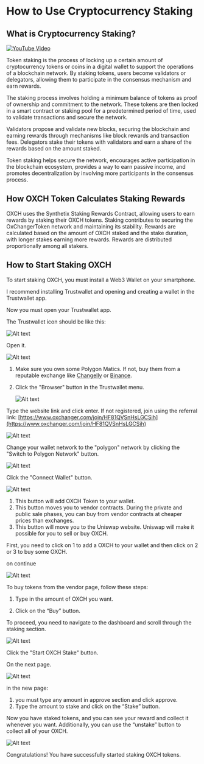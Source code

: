# How to Use Cryptocurrency Staking

## What is Cryptocurrency Staking?

[![YouTube Video](https://img.youtube.com/vi/3pVALQmkcX0/0.jpg)](https://www.youtube.com/watch?v=3pVALQmkcX0)

Token staking is the process of locking up a certain amount of cryptocurrency tokens or coins in a digital wallet to support the operations of a blockchain network. By staking tokens, users become validators or delegators, allowing them to participate in the consensus mechanism and earn rewards.

The staking process involves holding a minimum balance of tokens as proof of ownership and commitment to the network. These tokens are then locked in a smart contract or staking pool for a predetermined period of time, used to validate transactions and secure the network.

Validators propose and validate new blocks, securing the blockchain and earning rewards through mechanisms like block rewards and transaction fees. Delegators stake their tokens with validators and earn a share of the rewards based on the amount staked.

Token staking helps secure the network, encourages active participation in the blockchain ecosystem, provides a way to earn passive income, and promotes decentralization by involving more participants in the consensus process.

## How OXCH Token Calculates Staking Rewards

OXCH uses the Synthetix Staking Rewards Contract, allowing users to earn rewards by staking their OXCH tokens. Staking contributes to securing the OxChangerToken network and maintaining its stability. Rewards are calculated based on the amount of OXCH staked and the stake duration, with longer stakes earning more rewards. Rewards are distributed proportionally among all stakers.

## How to Start Staking OXCH

To start staking OXCH, you must install a Web3 Wallet on your smartphone.

I recommend installing Trustwallet and opening and creating a wallet in the Trustwallet app.

Now you must open your Trustwallet app.

The Trustwallet icon should be like this:

   <img src="docs/images/0.jpeg" alt="Alt text" title="Optional title">

Open it.

   <img src="docs/images/1.jpeg" alt="Alt text" title="Optional title">

1. Make sure you own some Polygon Matics. If not, buy them from a reputable exchange like [Changelly](https://changelly.com/buy-crypto) or [Binance](https://binance.com).

2. Click the "Browser" button in the Trustwallet menu.

   <img src="docs/images/2.jpeg" alt="Alt text" title="Optional title">

Type the website link and click enter. If not registered, join using the referral
link: [https://www.oxchanger.com/join/HF81QVSnHsLGCSih](https://www.oxchanger.com/join/HF81QVSnHsLGCSih)

   <img src="docs/images/3.jpeg" alt="Alt text" title="Optional title">

Change your wallet network to the "polygon" network by clicking the "Switch to Polygon Network" button.

   <img src="docs/images/4.jpeg" alt="Alt text" title="Optional title">

Click the "Connect Wallet" button.

  <img src="docs/images/5.jpeg" alt="Alt text" title="Optional title">

1. This button will add OXCH Token to your wallet.
2. This button moves you to vendor contracts. During the private and public sale phases, you can buy from vendor contracts at cheaper prices than exchanges.
3. This button will move you to the Uniswap website. Uniswap will make it possible for you to sell or buy OXCH.

First, you need to click on 1 to add a OXCH to your wallet and then click on 2 or 3 to buy some OXCH.

on continue

   <img src="docs/images/6.jpeg" alt="Alt text" title="Optional title">

To buy tokens from the vendor page, follow these steps:

1. Type in the amount of OXCH you want.

2. Click on the “Buy” button.

To proceed, you need to navigate to the dashboard and scroll through the staking section.

   <img src="docs/images/7.jpeg" alt="Alt text" title="Optional title">

Click the "Start OXCH Stake" button.

On the next page.

   <img src="docs/images/8.jpeg" alt="Alt text" title="Optional title">

in the new page:

1. you must type any amount in approve section and click approve.
2. Type the amount to stake and click on the “Stake” button.

Now you have staked tokens, and you can see your reward and collect it whenever you want. Additionally, you can use the “unstake” button to collect all of your OXCH.

<img src="docs/images/9.jpeg" alt="Alt text" title="Optional title">

Congratulations! You have successfully started staking OXCH tokens.
